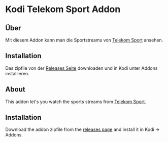 Kodi Telekom Sport Addon
========================

Über
----

Mit diesem Addon kann man die Sportstreams von [Telekom Sport][1] ansehen.

Installation
------------

Das zipfile von der [Releases Seite][2] downloaden und in Kodi unter Addons
installieren.


About
-----

This addon let's you watch the sports streams from [Telekom Sport][1].

Installation
------------

Download the addon zipfile from the [releases page][2] and install it in
Kodi -> Addons.

[1]: https://www.telekomsport.de
[2]: https://github.com/hubsif/kodi-telekomsport/releases
